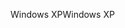 <span data-ttu-id="d2c74-101">Windows XP</span><span class="sxs-lookup"><span data-stu-id="d2c74-101">Windows XP</span></span>